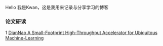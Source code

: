 Hello 我是Kwan，这是我用来记录与分享学习的博客

### 论文研读
1 [DianNao A Small-Footprint High-Throughput Accelerator for Ubiquitous Machine-Learning](./DIANNAO.md)